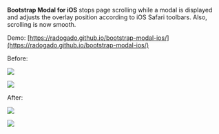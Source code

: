 **Bootstrap Modal for iOS** stops page scrolling while a modal is displayed and adjusts the overlay position according to iOS Safari toolbars. Also, scrolling is now smooth.

Demo: [https://radogado.github.io/bootstrap-modal-ios/](https://radogado.github.io/bootstrap-modal-ios/)

Before:

![](https://radogado.github.io/bootstrap-modal-ios/video/Bootstrap%20Modal%20for%20iOS%20–%C2%A0Before%20–%C2%A0Portrait.gif)

![](https://radogado.github.io/bootstrap-modal-ios/video/Bootstrap%20Modal%20for%20iOS%20–%C2%A0Before%20–%C2%A0Landscape.gif) 

After:

![](https://radogado.github.io/bootstrap-modal-ios//video/Bootstrap%20Modal%20for%20iOS%20–%C2%A0Portrait.gif)

![](https://radogado.github.io/bootstrap-modal-ios//video/Bootstrap%20Modal%20for%20iOS%20–%C2%A0Landscape.gif) 
